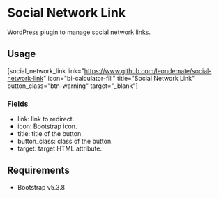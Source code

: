 # Social Network Link
WordPress plugin to manage social network links.

## Usage

[social_network_link link="https://www.github.com/leondemate/social-network-link" icon="bi-calculator-fill" title="Social Network Link" button_class="btn-warning" target="_blank"]

### Fields

- link: link to redirect.
- icon: Bootstrap icon.
- title: title of the button.
- button_class: class of the button.
- target: target HTML attribute.

## Requirements

- Bootstrap v5.3.8